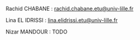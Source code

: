 Rachid CHABANE : rachid.chabane.etu@univ-lille.fr


Lina EL IDRISSI : lina.elidrissi.etu@univ-lille.fr


Nizar MANDOUR : TODO
